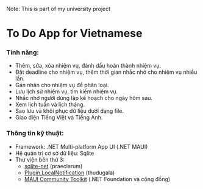 ﻿Note: This is part of my university project
# To Do App for Vietnamese
### Tính năng:
- Thêm, sửa, xóa nhiệm vụ, đánh dấu hoàn thành nhiệm vụ.
- Đặt deadline cho nhiệm vụ, thêm thời gian nhắc nhở cho nhiệm vụ nhiều lần.
- Gán nhãn cho nhiệm vụ để phân loại.
- Lưu lịch sử nhiệm vụ, tìm kiếm nhiệm vụ.
- Nhắc nhở người dùng lập kế hoạch cho ngày hôm sau.
- Xem lịch tuần và lịch tháng.
- Sao lưu và khôi phục dữ liệu dưới dạng file.
- Giao diện Tiếng Việt và Tiếng Anh.

### Thông tin kỹ thuật:
- Framework: .NET Multi-platform App UI (.NET MAUI)
- Hệ quản trị cơ sở dữ liệu: Sqlite
- Thư viện bên thứ 3:
	- [sqlite-net](https://github.com/praeclarum/sqlite-net) (praeclarum)
	- [Plugin.LocalNotification](https://github.com/thudugala/Plugin.LocalNotification) (thudugala)
	- [MAUI Community Toolkit](https://github.com/CommunityToolkit/Maui) (.NET Foundation và cộng đồng)
